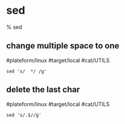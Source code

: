 # sed

% sed

## change multiple space to one
#plateform/linux #target/local #cat/UTILS 
```
sed 's/  */ /g'
```

## delete the last char
#plateform/linux #target/local #cat/UTILS 
```
sed 's/.$//g'
```
